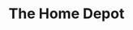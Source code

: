 ---
title: "The Home Depot"
url: /port-charlotte/the-home-depot-south-mccall-road/
shop: Baumarkt
---